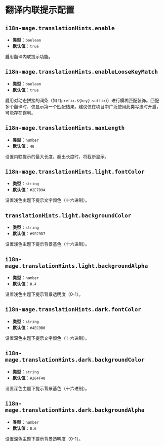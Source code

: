 # 翻译内联提示配置

## `i18n-mage.translationHints.enable`

- **类型**：`boolean`
- **默认值**：`true`

启用翻译内联提示功能。

## `i18n-mage.translationHints.enableLooseKeyMatch`

- **类型**：`boolean`
- **默认值**：`true`

启用对动态拼接的词条（如 t(`prefix.${key}.suffix`)）进行模糊匹配装饰。匹配多个翻译时，仅显示第一个匹配结果。建议仅在项目中广泛使用此类写法时开启，可能存在误判。

## `i18n-mage.translationHints.maxLength`

- **类型**：`number`
- **默认值**：`40`

设置内联提示的最大长度。超出长度时，将截断显示。

## `i18n-mage.translationHints.light.fontColor`

- **类型**：`string`
- **默认值**：`#2E7D9A`

设置浅色主题下提示文字颜色（十六进制）。

## `translationHints.light.backgroundColor`

- **类型**：`string`
- **默认值**：`#9EC9D7`

设置浅色主题下提示背景基色（十六进制）。

## `i18n-mage.translationHints.light.backgroundAlpha`

- **类型**：`number`
- **默认值**：`0.4`

设置浅色主题下提示背景透明度（0-1）。

## `i18n-mage.translationHints.dark.fontColor`

- **类型**：`string`
- **默认值**：`#4EC9B0`

设置深色主题下提示文字颜色（十六进制）。

## `i18n-mage.translationHints.dark.backgroundColor`

- **类型**：`string`
- **默认值**：`#264F48`

设置深色主题下提示背景基色（十六进制）。

## `i18n-mage.translationHints.dark.backgroundAlpha`

- **类型**：`number`
- **默认值**：`0.6`

设置深色主题下提示背景透明度（0-1）。
